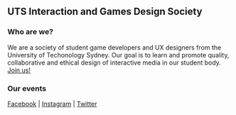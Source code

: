 ## UTS Interaction and Games Design Society

### Who are we?

We are a society of student game developers and UX designers from the University of Techonology Sydney. Our goal is to learn and promote quality, collaborative and ethical design of interactive media in our student body. [Join us!](https://activateuts.com.au/clubs/interaction-and-games-design-society)

### Our events

[Facebook](https://www.facebook.com/utsixgdesign/) | [Instagram](https://www.instagram.com/utsixgdesign/) | [Twitter](https://twitter.com/utsixgdesign/)
